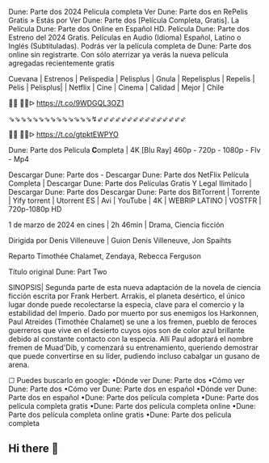 Dune: Parte dos 2024 Pelicula completa Ver Dune: Parte dos en RePelis Gratis » Estás por Ver Dune: Parte dos [Película Completa, Gratis]. La Película Dune: Parte dos Online en Español HD. Película Dune: Parte dos Estreno del 2024 Gratis. Películas en Audio (Idioma) Español, Latino o Inglés (Subtituladas). Podrás ver la película completa de Dune: Parte dos online sin registrarte. Con sólo aterrizar ya verás la nueva película agregadas recientemente gratis

Cuevana | Estrenos | Pelispedia | Pelisplus | Gnula | Repelisplus | Repelis | Pelis | Pelisplus| | Netflix | Cine | Cinema | Calidad | Mejor | Chile

🔴🔴 🔴🔴ᐅ  https://t.co/9WDGQL3OZ1

⇘⇘⇘⇘⇘⇘⇘⇘⇘⇘⇘⇘⇘⇘↯⇙⇙⇙⇙⇙⇙⇙⇙⇙⇙⇙⇙⇙⇙⇙

🔴🔴 🔴🔴ᐅ  https://t.co/gtpktEWPYO



Dune: Parte dos Pelicula 𝐂ompleta | 4K [Blu Ray] 460p - 720p - 1080p - Flv - Mp4

Descargar Dune: Parte dos - Descargar Dune: Parte dos NetFlix Película Completa | Descargar Dune: Parte dos Películas Gratis Y Legal Ilimitado | Descargar Dune: Parte dos Descargar Dune: Parte dos BitTorrent | Torrente | Yify torrent | Utorrent ES | Avi | YouTube | 4K | WEBRIP LATINO | VOSTFR | 720p-1080p HD

1 de marzo de 2024 en cines | 2h 46min | Drama, Ciencia ficción

Dirigida por Denis Villeneuve | Guion Denis Villeneuve, Jon Spaihts

Reparto Timothée Chalamet, Zendaya, Rebecca Ferguson

Título original Dune: Part Two

SINOPSIS| Segunda parte de esta nueva adaptación de la novela de ciencia ficción escrita por Frank Herbert. Arrakis, el planeta desértico, el único lugar donde puede recolectarse la especia, clave para el comercio y la estabilidad del Imperio. Dado por muerto por sus enemigos los Harkonnen, Paul Atreides (Timothée Chalamet) se une a los fremen, pueblo de feroces guerreros que vive en el desierto cuyos ojos son de color azul brillante debido al constante contacto con la especia. Allí Paul adoptará el nombre fremen de Muad'Dib, y comenzará su entrenamiento, queriendo demostrar que puede convertirse en su líder, pudiendo incluso cabalgar un gusano de arena.

☐ Puedes buscarlo en google:
•Dónde ver Dune: Parte dos
•Cómo ver Dune: Parte dos
•Cómo ver Dune: Parte dos en español
•Dónde ver Dune: Parte dos en español
•Dune: Parte dos película completa
•Dune: Parte dos película completa gratis
•Dune: Parte dos película completa online
•Dune: Parte dos película completa online gratis
•Dune: Parte dos pelicula completa
## Hi there 👋

<!--

**Here are some ideas to get you started:**

🙋‍♀️ A short introduction - what is your organization all about?
🌈 Contribution guidelines - how can the community get involved?
👩‍💻 Useful resources - where can the community find your docs? Is there anything else the community should know?
🍿 Fun facts - what does your team eat for breakfast?
🧙 Remember, you can do mighty things with the power of [Markdown](https://docs.github.com/github/writing-on-github/getting-started-with-writing-and-formatting-on-github/basic-writing-and-formatting-syntax)
-->
